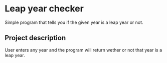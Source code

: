 # Leap year checker

Simple program that tells you if the given year is a leap year or not.

## Project description
User enters any year and the program will return wether or not that year is a leap year.
